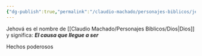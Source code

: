 ```yaml
---
{"dg-publish":true,"permalink":"/claudio-machado/personajes-biblicos/jehova/"}
---
```


Jehová es el nombre de [[Claudio Machado/Personajes Bíblicos/Dios\|Dios]] y significa: ***El causa que llegue a ser***

Hechos poderosos 


